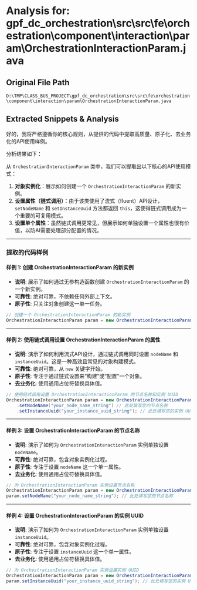 # Analysis for: gpf_dc_orchestration\src\src\fe\orchestration\component\interaction\param\OrchestrationInteractionParam.java

## Original File Path
`D:\TMP\CLASS_BUS_PROJECT\gpf_dc_orchestration\src\src\fe\orchestration\component\interaction\param\OrchestrationInteractionParam.java`

## Extracted Snippets & Analysis
好的，我将严格遵循你的核心规则，从提供的代码中提取高质量、原子化、去业务化的API使用样例。

分析结果如下：

从 `OrchestrationInteractionParam` 类中，我们可以提取出以下核心的API使用模式：

1.  **对象实例化**：展示如何创建一个 `OrchestrationInteractionParam` 的新实例。
2.  **设置属性（链式调用）**：由于该类使用了流式（fluent）API设计，`setNodeName` 和 `setInstanceUuid` 方法都返回 `this`，这使得链式调用成为一个重要的可复用模式。
3.  **设置单个属性**：虽然链式调用更常见，但展示如何单独设置一个属性也很有价值，以防AI需要处理部分配置的情况。

---

### 提取的代码样例

#### 样例 1: 创建 OrchestrationInteractionParam 的新实例

*   **说明**: 展示了如何通过无参构造函数创建 `OrchestrationInteractionParam` 的一个新实例。
*   **可靠性**: 绝对可靠，不依赖任何外部上下文。
*   **原子性**: 只关注对象创建这一单一任务。

```java
// 创建一个 OrchestrationInteractionParam 的新实例
OrchestrationInteractionParam param = new OrchestrationInteractionParam();
```

---

#### 样例 2: 使用链式调用设置 OrchestrationInteractionParam 的属性

*   **说明**: 演示了如何利用流式API设计，通过链式调用同时设置 `nodeName` 和 `instanceUuid`。这是一种高效且常见的对象构建模式。
*   **可靠性**: 绝对可靠，从 `new` 关键字开始。
*   **原子性**: 专注于通过链式设置来“构建”或“配置”一个对象。
*   **去业务化**: 使用通用占位符替换具体值。

```java
// 使用链式调用设置 OrchestrationInteractionParam 的节点名称和实例 UUID
OrchestrationInteractionParam param = new OrchestrationInteractionParam()
    .setNodeName("your_node_name_string") // 此处填写您的节点名称
    .setInstanceUuid("your_instance_uuid_string"); // 此处填写您的实例 UUID
```

---

#### 样例 3: 设置 OrchestrationInteractionParam 的节点名称

*   **说明**: 演示了如何为 `OrchestrationInteractionParam` 实例单独设置 `nodeName`。
*   **可靠性**: 绝对可靠，包含对象实例化过程。
*   **原子性**: 专注于设置 `nodeName` 这一个单一属性。
*   **去业务化**: 使用通用占位符替换具体值。

```java
// 为 OrchestrationInteractionParam 实例设置节点名称
OrchestrationInteractionParam param = new OrchestrationInteractionParam();
param.setNodeName("your_node_name_string"); // 此处填写您的节点名称
```

---

#### 样例 4: 设置 OrchestrationInteractionParam 的实例 UUID

*   **说明**: 演示了如何为 `OrchestrationInteractionParam` 实例单独设置 `instanceUuid`。
*   **可靠性**: 绝对可靠，包含对象实例化过程。
*   **原子性**: 专注于设置 `instanceUuid` 这一个单一属性。
*   **去业务化**: 使用通用占位符替换具体值。

```java
// 为 OrchestrationInteractionParam 实例设置实例 UUID
OrchestrationInteractionParam param = new OrchestrationInteractionParam();
param.setInstanceUuid("your_instance_uuid_string"); // 此处填写您的实例 UUID
```